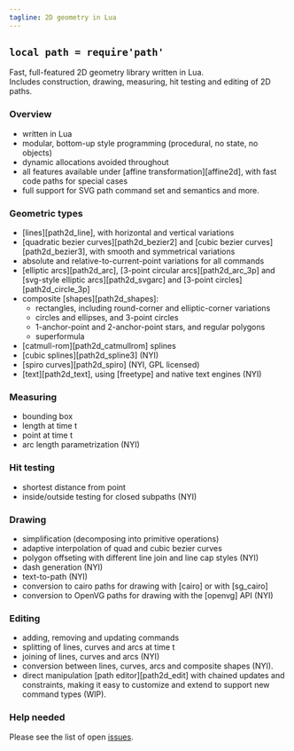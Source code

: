 ```yaml
---
tagline: 2D geometry in Lua
---
```


## `local path = require'path'`

Fast, full-featured 2D geometry library written in Lua. \
Includes construction, drawing, measuring, hit testing and editing of 2D paths.

### Overview

  * written in Lua
  * modular, bottom-up style programming (procedural, no state, no objects)
  * dynamic allocations avoided throughout
  * all features available under [affine transformation][affine2d], with fast code paths for special cases
  * full support for SVG path command set and semantics and more.

### Geometric types

  * [lines][path2d_line], with horizontal and vertical variations
  * [quadratic bezier curves][path2d_bezier2] and [cubic bezier curves][path2d_bezier3], with
    smooth and symmetrical variations
  * absolute and relative-to-current-point variations for all commands
  * [elliptic arcs][path2d_arc], [3-point circular arcs][path2d_arc_3p] and
    [svg-style elliptic arcs][path2d_svgarc] and [3-point circles][path2d_circle_3p]
  * composite [shapes][path2d_shapes]:
    * rectangles, including round-corner and elliptic-corner variations
    * circles and ellipses, and 3-point circles
    * 1-anchor-point and 2-anchor-point stars, and regular polygons
    * superformula
  * [catmull-rom][path2d_catmullrom] splines
  * [cubic splines][path2d_spline3] (NYI)
  * [spiro curves][path2d_spiro] (NYI, GPL licensed)
  * [text][path2d_text], using [freetype] and native text engines (NYI)

### Measuring

  * bounding box
  * length at time t
  * point at time t
  * arc length parametrization (NYI)

### Hit testing

  * shortest distance from point
  * inside/outside testing for closed subpaths (NYI)

### Drawing

  * simplification (decomposing into primitive operations)
  * adaptive interpolation of quad and cubic bezier curves
  * polygon offseting with different line join and line cap styles (NYI)
  * dash generation (NYI)
  * text-to-path (NYI)
  * conversion to cairo paths for drawing with [cairo] or with [sg_cairo]
  * conversion to OpenVG paths for drawing with the [openvg] API (NYI)

### Editing

  * adding, removing and updating commands
  * splitting of lines, curves and arcs at time t
  * joining of lines, curves and arcs (NYI)
  * conversion between lines, curves, arcs and composite shapes (NYI).
  * direct manipulation [path editor][path2d_edit] with chained updates and constraints,
    making it easy to customize and extend to support new command types (WIP).

### Help needed

Please see the list of open [issues](https://github.com/luapower/path2d/issues).
